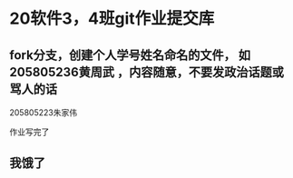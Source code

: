 # 20软件3，4班git作业提交库

## fork分支，创建个人学号姓名命名的文件， 如 205805236黄周武 ，内容随意，不要发政治话题或骂人的话
205805223朱家伟


作业写完了

## 我饿了
